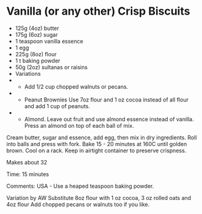 # Vanilla (or any other) Crisp Biscuits

* 125g (4oz) butter
* 175g (6oz) sugar
* 1 teaspoon vanilla essence
* 1 egg
* 225g (8oz) flour
* 1 t baking powder
* 50g (2oz) sultanas or raisins
* Variations
* - Add 1/2 cup chopped walnuts or pecans.
* - Peanut Brownies Use 7oz flour and 1 oz cocoa instead of all flour and add 1 cup of peanuts. 
* - Almond.  Leave out fruit and use almond essence instead of vanilla.  Press an almond on top of each ball of mix.

Cream butter, sugar and essence, add egg, then mix in dry ingredients.  Roll into balls and press with fork.  Bake 15 - 20 minutes at 160C until golden brown.  Cool on a rack.  Keep in airtight container to preserve crispness.  

Makes about 32

Time: 15 minutes  

Comments: USA - Use a heaped teaspoon baking powder.    


Variation by AW
Substitute 8oz flour with 1 oz cocoa, 3 oz rolled oats and 4oz flour 
Add chopped pecans or walnuts too if you like.  

